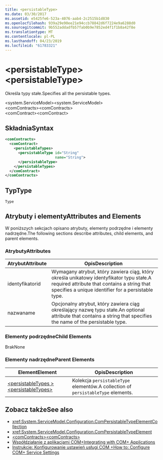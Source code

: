 ```yaml
---
title: <persistableType>
ms.date: 03/30/2017
ms.assetid: e5425fe6-523a-4076-aab4-2c2515b1d830
ms.openlocfilehash: 939a29e90ee21e94ccb78842d6f7224e9a6288d0
ms.sourcegitcommit: 9b552addadfb57fab0b9e7852ed4f1f1b8a42f8e
ms.translationtype: MT
ms.contentlocale: pl-PL
ms.lasthandoff: 04/23/2019
ms.locfileid: "61783321"
---
```

# <a name="persistabletype"></a><span data-ttu-id="e8493-101">\<persistableType></span><span class="sxs-lookup"><span data-stu-id="e8493-101">\<persistableType></span></span>
<span data-ttu-id="e8493-102">Określa typy stałe.</span><span class="sxs-lookup"><span data-stu-id="e8493-102">Specifies all the persistable types.</span></span>  
  
 <span data-ttu-id="e8493-103">\<system.ServiceModel></span><span class="sxs-lookup"><span data-stu-id="e8493-103">\<system.ServiceModel></span></span>  
<span data-ttu-id="e8493-104">\<comContracts></span><span class="sxs-lookup"><span data-stu-id="e8493-104">\<comContracts></span></span>  
<span data-ttu-id="e8493-105">\<comContract></span><span class="sxs-lookup"><span data-stu-id="e8493-105">\<comContract></span></span>  
  
## <a name="syntax"></a><span data-ttu-id="e8493-106">Składnia</span><span class="sxs-lookup"><span data-stu-id="e8493-106">Syntax</span></span>  
  
```xml  
<comContracts>
  <comContract>
    <persistableTypes>
      <persistableType id="String"
                       name="String">
      </persistableType>
    </persistableTypes>
  </comContract>
</comContracts>
```  
  
## <a name="type"></a><span data-ttu-id="e8493-107">Typ</span><span class="sxs-lookup"><span data-stu-id="e8493-107">Type</span></span>  
 `Type`  
  
## <a name="attributes-and-elements"></a><span data-ttu-id="e8493-108">Atrybuty i elementy</span><span class="sxs-lookup"><span data-stu-id="e8493-108">Attributes and Elements</span></span>  
 <span data-ttu-id="e8493-109">W poniższych sekcjach opisano atrybuty, elementy podrzędne i elementy nadrzędne.</span><span class="sxs-lookup"><span data-stu-id="e8493-109">The following sections describe attributes, child elements, and parent elements.</span></span>  
  
### <a name="attributes"></a><span data-ttu-id="e8493-110">Atrybuty</span><span class="sxs-lookup"><span data-stu-id="e8493-110">Attributes</span></span>  
  
|<span data-ttu-id="e8493-111">Atrybut</span><span class="sxs-lookup"><span data-stu-id="e8493-111">Attribute</span></span>|<span data-ttu-id="e8493-112">Opis</span><span class="sxs-lookup"><span data-stu-id="e8493-112">Description</span></span>|  
|---------------|-----------------|  
|<span data-ttu-id="e8493-113">identyfikator</span><span class="sxs-lookup"><span data-stu-id="e8493-113">id</span></span>|<span data-ttu-id="e8493-114">Wymagany atrybut, który zawiera ciąg, który określa unikatowy identyfikator typu stałe.</span><span class="sxs-lookup"><span data-stu-id="e8493-114">A required attribute that contains a string that specifies a unique identifier for a persistable type.</span></span>|  
|<span data-ttu-id="e8493-115">nazwa</span><span class="sxs-lookup"><span data-stu-id="e8493-115">name</span></span>|<span data-ttu-id="e8493-116">Opcjonalny atrybut, który zawiera ciąg określający nazwę typu stałe.</span><span class="sxs-lookup"><span data-stu-id="e8493-116">An optional attribute that contains a string that specifies the name of the persistable type.</span></span>|  
  
### <a name="child-elements"></a><span data-ttu-id="e8493-117">Elementy podrzędne</span><span class="sxs-lookup"><span data-stu-id="e8493-117">Child Elements</span></span>  
 <span data-ttu-id="e8493-118">Brak</span><span class="sxs-lookup"><span data-stu-id="e8493-118">None</span></span>  
  
### <a name="parent-elements"></a><span data-ttu-id="e8493-119">Elementy nadrzędne</span><span class="sxs-lookup"><span data-stu-id="e8493-119">Parent Elements</span></span>  
  
|<span data-ttu-id="e8493-120">Element</span><span class="sxs-lookup"><span data-stu-id="e8493-120">Element</span></span>|<span data-ttu-id="e8493-121">Opis</span><span class="sxs-lookup"><span data-stu-id="e8493-121">Description</span></span>|  
|-------------|-----------------|  
|[<span data-ttu-id="e8493-122">\<persistableTypes ></span><span class="sxs-lookup"><span data-stu-id="e8493-122">\<persistableTypes></span></span>](../../../../../docs/framework/configure-apps/file-schema/wcf/persistabletypes.md)|<span data-ttu-id="e8493-123">Kolekcja `persistableType` elementów.</span><span class="sxs-lookup"><span data-stu-id="e8493-123">A collection of `persistableType` elements.</span></span>|  
  
## <a name="see-also"></a><span data-ttu-id="e8493-124">Zobacz także</span><span class="sxs-lookup"><span data-stu-id="e8493-124">See also</span></span>

- <xref:System.ServiceModel.Configuration.ComPersistableTypeElementCollection>
- <xref:System.ServiceModel.Configuration.ComPersistableTypeElement>
- [<span data-ttu-id="e8493-125">\<comContracts></span><span class="sxs-lookup"><span data-stu-id="e8493-125">\<comContracts></span></span>](../../../../../docs/framework/configure-apps/file-schema/wcf/comcontracts.md)
- [<span data-ttu-id="e8493-126">Współdziałanie z aplikacjami COM+</span><span class="sxs-lookup"><span data-stu-id="e8493-126">Integrating with COM+ Applications</span></span>](../../../../../docs/framework/wcf/feature-details/integrating-with-com-plus-applications.md)
- [<span data-ttu-id="e8493-127">Instrukcje: Konfigurowanie ustawień usługi COM +</span><span class="sxs-lookup"><span data-stu-id="e8493-127">How to: Configure COM+ Service Settings</span></span>](../../../../../docs/framework/wcf/feature-details/how-to-configure-com-service-settings.md)
